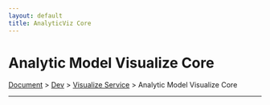 ```yaml
---
layout: default
title: AnalyticViz Core
---
```


# Analytic Model Visualize Core
<div class="alert alert-dark" role="alert">
    <a href="../../index.html">Document</a>
     > 
    <a href="../index.html">Dev</a>
     > 
    <a href="./index.html">Visualize Service</a>
     > 
    Analytic Model Visualize Core
</div>

---
